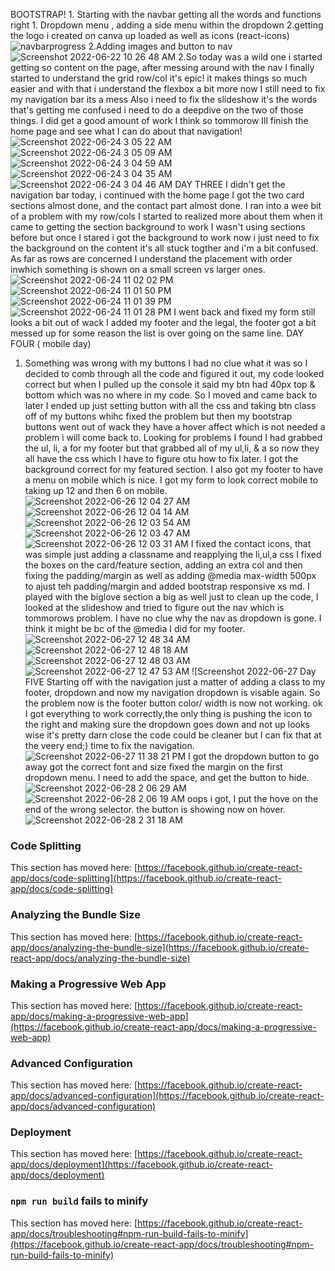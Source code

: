 BOOTSTRAP!
    1. Starting with the navbar getting all the words and functions right
        1. Dropdown menu , adding a side menu within the dropdown
        2.getting the logo i created on canva up loaded as well as icons (react-icons)
 ![navbarprogress](https://user-images.githubusercontent.com/103866435/174958375-b1734bf0-635e-4c6a-b207-df43ab759dd1.png)
 2.Adding images and button to nav
 ![Screenshot 2022-06-22 10 26 48 AM](https://user-images.githubusercontent.com/103866435/175054230-03c48214-a4f2-474e-bee7-7725093a589a.png)
 2.So today was a wild one i started getting so content on the page, after messing around with the nav I finally started to understand the grid row/col it's epic!
    it makes things so much easier and with that i understand the flexbox a bit more now
    I still need to fix my navigation bar its a mess 
    Also i need to fix the slideshow it's the words that's getting me confused i need to do a deepdive on the two of those things. I did get a good amount of work I think so tommorow Ill finish the home page and see what I can do about that navigation!
    ![Screenshot 2022-06-24 3 05 22 AM](https://user-images.githubusercontent.com/103866435/175482268-4101c212-04f5-4e79-b206-5efca57e8f80.png)
![Screenshot 2022-06-24 3 05 09 AM](https://user-images.githubusercontent.com/103866435/175482309-5f0eca70-5e7d-40f0-8857-7425b13aba02.png)
![Screenshot 2022-06-24 3 04 59 AM](https://user-images.githubusercontent.com/103866435/175482378-1f3e7736-0c65-484b-902c-6b60c5a7d867.png)
![Screenshot 2022-06-24 3 04 35 AM](https://user-images.githubusercontent.com/103866435/175482432-9fb9f39c-fc1d-4b3c-968f-19dd4e179d51.png)
![Screenshot 2022-06-24 3 04 46 AM](https://user-images.githubusercontent.com/103866435/175482730-31329e65-4b1e-4d4c-b4af-9603142cd741.png)
 DAY THREE
  I didn't get the navigation bar today, i continued with the home page I got the two card sections almost done, and the contact part almost done. I ran into a wee bit of a problem with my row/cols 
  I started to realized more about them when it came to getting the section background to work I wasn't using sections before but once I stared i got the background to work now i just need to fix the background on the content it's all stuck togther and i'm a bit confused. As far as rows are concerned I understand the placement with order inwhich something is shown on a small screen vs larger ones.
  ![Screenshot 2022-06-24 11 02 02 PM](https://user-images.githubusercontent.com/103866435/175755919-c42373d5-e32a-49b0-8c4c-1494501c941e.png)
![Screenshot 2022-06-24 11 01 50 PM](https://user-images.githubusercontent.com/103866435/175755921-f0946550-ef31-41ac-a7dc-0f24da03a23e.png)
![Screenshot 2022-06-24 11 01 39 PM](https://user-images.githubusercontent.com/103866435/175755922-0fbd0e33-2ba4-4eb1-b09f-9627a807994a.png)
![Screenshot 2022-06-24 11 01 28 PM](https://user-images.githubusercontent.com/103866435/175755923-4f9248b2-c553-4aea-bc0c-bb081287155a.png)
I went back and fixed my form still looks a bit out of wack I added my footer and the legal, the footer got a bit messed up for some reason the list is over going on the same line.
DAY FOUR ( mobile day)
 1. Something was wrong with my buttons I had no clue what it was so I decided to comb through all the code and figured it out, my code looked correct but when I pulled up the console it said my btn had 40px top & bottom which was no where in my code. So I moved and came back to later I ended up just setting button with all the css and taking btn class off of my buttons whihc fixed the problem but then my bootstrap buttons went out of wack they have a hover affect which is not needed a problem i will come back to. Looking for problems I found I had grabbed the ul, li, a for my footer but that grabbed all of my ul,li, & a so now they all have the css which I have to figure otu how to fix later. I got the background correct for my featured section. I also got my footer to have a menu on mobile which is nice. I got my form to look correct mobile to taking up 12 and then 6 on mobile.
 ![Screenshot 2022-06-26 12 04 27 AM](https://user-images.githubusercontent.com/103866435/175798988-df5fc571-0a55-47d6-9360-250a9097028b.png)
![Screenshot 2022-06-26 12 04 14 AM](https://user-images.githubusercontent.com/103866435/175798989-8df05e7a-8ee3-488b-9e4c-5d700c93bc6d.png)
![Screenshot 2022-06-26 12 03 54 AM](https://user-images.githubusercontent.com/103866435/175798990-e001a758-6e09-4cc3-a5b7-5840d79ac9d6.png)
![Screenshot 2022-06-26 12 03 47 AM](https://user-images.githubusercontent.com/103866435/175798991-338df43c-9b81-49dd-9a75-296a6b534879.png)
![Screenshot 2022-06-26 12 03 31 AM](https://user-images.githubusercontent.com/103866435/175798993-78d67e4e-4864-4b33-8dd0-2995fb019509.png)
I fixed the contact icons, that was simple just adding a classname and reapplying the li,ul,a css
I fixed the boxes on the card/feature section, adding an extra col and then fixing the padding/margin as well as adding @media max-width 500px to ajust teh padding/margin and added bootstrap responsive xs md.
I played with the biglove section a big as well just to clean up the code,
I looked at the slideshow and tried to figure out the nav which is tommorows problem. I have no clue why the nav as dropdown is gone. I think it might be bc of the @media I did for my footer. 
![Screenshot 2022-06-27 12 48 34 AM](https://user-images.githubusercontent.com/103866435/175862220-3468d6d5-6331-4648-993f-f6ba3a8510f3.png)
![Screenshot 2022-06-27 12 48 18 AM](https://user-images.githubusercontent.com/103866435/175862223-e866375b-c3e9-4abf-9588-1d5c6ca6cdd2.png)
![Screenshot 2022-06-27 12 48 03 AM](https://user-images.githubusercontent.com/103866435/175862227-7eba6fc8-ab1c-48d9-b865-fa0ff62e1895.png)
![Screenshot 2022-06-27 12 47 53 AM](https://user-images.githubusercontent.com/103866435/175862229-2e776f79-0746-43d6-bce5-5d0b9806bf74.png)
![Screenshot 2022-06-27
Day FIVE
    Starting off with the navigation just a matter of adding a class to my footer, dropdown and now my navigation dropdown is visable again. So the problem now is the footer button color/ width is now not working. ok I got everything to work correctly,the only thing is pushing the icon to the right and making sure the dropdown goes down and not up looks wise it's pretty darn close the code could be cleaner but I can fix that at the veery end;) time to fix the navigation.
    ![Screenshot 2022-06-27 11 38 21 PM](https://user-images.githubusercontent.com/103866435/176086889-ffbc0287-90b5-4c7d-a3e4-ad81c061a1a1.png)
    I got the dropdown button to go away got the correct font and size fixed the margin on the first dropdown menu. I need to add the space, and get the button to hide.
    ![Screenshot 2022-06-28 2 06 29 AM](https://user-images.githubusercontent.com/103866435/176105462-2882e429-6756-4975-af0c-5d4d81aa6f1c.png)
    ![Screenshot 2022-06-28 2 06 19 AM](https://user-images.githubusercontent.com/103866435/176105473-a6f7bba8-b63c-4254-b80f-0a5a6cb9b1c0.png)
    oops i got, I put the hove on the end of the wrong selector. the button is showing now on hover.
    ![Screenshot 2022-06-28 2 31 18 AM](https://user-images.githubusercontent.com/103866435/176109148-54b43e9a-2878-425a-b56b-a86a7a816660.png)


### Code Splitting

This section has moved here: [https://facebook.github.io/create-react-app/docs/code-splitting](https://facebook.github.io/create-react-app/docs/code-splitting)

### Analyzing the Bundle Size

This section has moved here: [https://facebook.github.io/create-react-app/docs/analyzing-the-bundle-size](https://facebook.github.io/create-react-app/docs/analyzing-the-bundle-size)

### Making a Progressive Web App

This section has moved here: [https://facebook.github.io/create-react-app/docs/making-a-progressive-web-app](https://facebook.github.io/create-react-app/docs/making-a-progressive-web-app)

### Advanced Configuration

This section has moved here: [https://facebook.github.io/create-react-app/docs/advanced-configuration](https://facebook.github.io/create-react-app/docs/advanced-configuration)

### Deployment

This section has moved here: [https://facebook.github.io/create-react-app/docs/deployment](https://facebook.github.io/create-react-app/docs/deployment)

### `npm run build` fails to minify

This section has moved here: [https://facebook.github.io/create-react-app/docs/troubleshooting#npm-run-build-fails-to-minify](https://facebook.github.io/create-react-app/docs/troubleshooting#npm-run-build-fails-to-minify)
